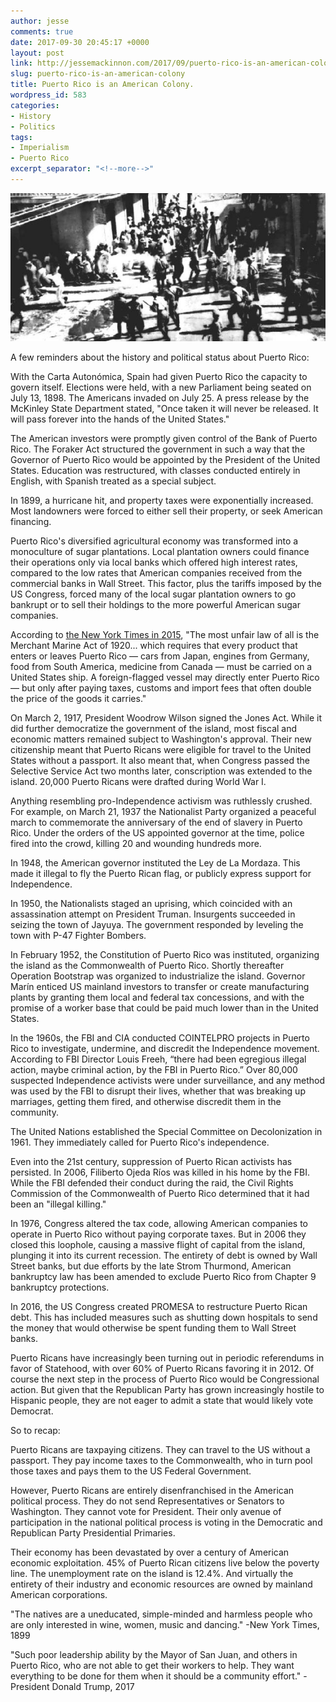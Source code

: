 ```yaml
---
author: jesse
comments: true
date: 2017-09-30 20:45:17 +0000
layout: post
link: http://jessemackinnon.com/2017/09/puerto-rico-is-an-american-colony/
slug: puerto-rico-is-an-american-colony
title: Puerto Rico is an American Colony.
wordpress_id: 583
categories:
- History
- Politics
tags:
- Imperialism
- Puerto Rico
excerpt_separator: "<!--more-->"
---
```


<img src="/images/2017/Ponce_Massacre.jpg">

A few reminders about the history and political status about Puerto Rico:
<!--more-->
With the Carta Autonómica, Spain had given Puerto Rico the capacity to govern itself. Elections were held, with a new Parliament being seated on July 13, 1898. The Americans invaded on July 25. A press release by the McKinley State Department stated, "Once taken it will never be released. It will pass forever into the hands of the United States."

The American investors were promptly given control of the Bank of Puerto Rico. The Foraker Act structured the government in such a way that the Governor of Puerto Rico would be appointed by the President of the United States. Education was restructured, with classes conducted entirely in English, with Spanish treated as a special subject.

In 1899, a hurricane hit, and property taxes were exponentially increased. Most landowners were forced to either sell their property, or seek American financing.

Puerto Rico's diversified agricultural economy was transformed into a monoculture of sugar plantations. Local plantation owners could finance their operations only via local banks which offered high interest rates, compared to the low rates that American companies received from the commercial banks in Wall Street. This factor, plus the tariffs imposed by the US Congress, forced many of the local sugar plantation owners to go bankrupt or to sell their holdings to the more powerful American sugar companies.

According to [the New York Times in 2015](https://www.nytimes.com/2015/08/06/opinion/free-puerto-rico-americas-colony.html?mcubz=3), "The most unfair law of all is the Merchant Marine Act of 1920... which requires that every product that enters or leaves Puerto Rico — cars from Japan, engines from Germany, food from South America, medicine from Canada — must be carried on a United States ship. A foreign-flagged vessel may directly enter Puerto Rico — but only after paying taxes, customs and import fees that often double the price of the goods it carries."

On March 2, 1917, President Woodrow Wilson signed the Jones Act. While it did further democratize the government of the island, most fiscal and economic matters remained subject to Washington's approval. Their new citizenship meant that Puerto Ricans were eligible for travel to the United States without a passport. It also meant that, when Congress passed the Selective Service Act two months later, conscription was extended to the island. 20,000 Puerto Ricans were drafted during World War I.

Anything resembling pro-Independence activism was ruthlessly crushed. For example, on March 21, 1937 the Nationalist Party organized a peaceful march to commemorate the anniversary of the end of slavery in Puerto Rico. Under the orders of the US appointed governor at the time, police fired into the crowd, killing 20 and wounding hundreds more.

In 1948, the American governor instituted the Ley de La Mordaza. This made it illegal to fly the Puerto Rican flag, or publicly express support for Independence.

In 1950, the Nationalists staged an uprising, which coincided with an assassination attempt on President Truman. Insurgents succeeded in seizing the town of Jayuya. The government responded by leveling the town with P-47 Fighter Bombers.

In February 1952, the Constitution of Puerto Rico was instituted, organizing the island as the Commonwealth of Puerto Rico. Shortly thereafter Operation Bootstrap was organized to industrialize the island. Governor Marín enticed US mainland investors to transfer or create manufacturing plants by granting them local and federal tax concessions, and with the promise of a worker base that could be paid much lower than in the United States.

In the 1960s, the FBI and CIA conducted COINTELPRO projects in Puerto Rico to investigate, undermine, and discredit the Independence movement. According to FBI Director Louis Freeh, “there had been egregious illegal action, maybe criminal action, by the FBI in Puerto Rico.” Over 80,000 suspected Independence activists were under surveillance, and any method was used by the FBI to disrupt their lives, whether that was breaking up marriages, getting them fired, and otherwise discredit them in the community.

The United Nations established the Special Committee on Decolonization in 1961. They immediately called for Puerto Rico's independence.

Even into the 21st century, suppression of Puerto Rican activists has persisted. In 2006, Filiberto Ojeda Ríos was killed in his home by the FBI. While the FBI defended their conduct during the raid, the Civil Rights Commission of the Commonwealth of Puerto Rico determined that it had been an "illegal killing."

In 1976, Congress altered the tax code, allowing American companies to operate in Puerto Rico without paying corporate taxes. But in 2006 they closed this loophole, causing a massive flight of capital from the island, plunging it into its current recession. The entirety of debt is owned by Wall Street banks, but due efforts by the late Strom Thurmond, American bankruptcy law has been amended to exclude Puerto Rico from Chapter 9 bankruptcy protections.

In 2016, the US Congress created PROMESA to restructure Puerto Rican debt. This has included measures such as shutting down hospitals to send the money that would otherwise be spent funding them to Wall Street banks.

Puerto Ricans have increasingly been turning out in periodic referendums in favor of Statehood, with over 60% of Puerto Ricans favoring it in 2012. Of course the next step in the process of Puerto Rico would be Congressional action. But given that the Republican Party has grown increasingly hostile to Hispanic people, they are not eager to admit a state that would likely vote Democrat.

So to recap:

Puerto Ricans are taxpaying citizens. They can travel to the US without a passport. They pay income taxes to the Commonwealth, who in turn pool those taxes and pays them to the US Federal Government.

However, Puerto Ricans are entirely disenfranchised in the American political process. They do not send Representatives or Senators to Washington. They cannot vote for President. Their only avenue of participation in the national political process is voting in the Democratic and Republican Party Presidential Primaries.

Their economy has been devastated by over a century of American economic exploitation. 45% of Puerto Rican citizens live below the poverty line. The unemployment rate on the island is 12.4%. And virtually the entirety of their industry and economic resources are owned by mainland American corporations.

"The natives are a uneducated, simple-minded and harmless people who are only interested in wine, women, music and dancing." -New York Times, 1899

"Such poor leadership ability by the Mayor of San Juan, and others in Puerto Rico, who are not able to get their workers to help. They want everything to be done for them when it should be a community effort." -President Donald Trump, 2017
